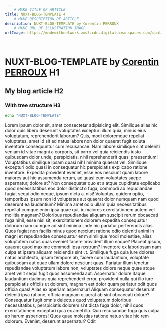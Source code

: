 ```yaml
---
    # MAKE TITLE OF ARTICLE
title: NUXT-BLOG-TEMPLATE 4
    # MAKE DESCRIPTION OF ARTICLE
description: NUXT-BLOG-TEMPLATE by Corentin PERROUX
    # MAKE URL OF ILLUSTRATION IMAGE
urlImage: https://madewithnetwork.ams3.cdn.digitaloceanspaces.com/spatie-space-production/3075/nuxtjs-2.jpg

---
```


# NUXT-BLOG-TEMPLATE by [Corentin PERROUX](https://github.com/Corentin7301/) H1

## My blog article H2

### With tree structure H3

```bash
echo "NUXT-BLOG-TEMPLATE"
```
Lorem ipsum dolor sit, amet consectetur adipisicing elit. Similique alias hic dolor quis libero deserunt voluptates excepturi illum quia, minus eius voluptatum, reprehenderit laborum? Quis, modi doloremque repellat voluptates, amet id sit ad natus labore non dolor quaerat fugit soluta inventore consequuntur cum recusandae. Nam labore similique sint deleniti veniam id vitae magni a corporis, sit porro vel quia reiciendis iusto quibusdam dolor unde, perspiciatis, nihil reprehenderit quasi praesentium! Voluptatibus similique ipsam quasi nihil minima quaerat vel. Similique excepturi odio quasi in consequatur hic perspiciatis explicabo ratione inventore. Expedita provident eveniet, esse eos nesciunt quam labore maiores aut hic assumenda rerum, ad quasi eum voluptates saepe aspernatur, dolore at? Non consequatur quo et a atque cupiditate explicabo quod necessitatibus eos dolor distinctio fuga, commodi ab repudiandae fugiat sequi odio neque, ipsum dicta at nisi! Voluptas, quidem optio, temporibus ipsum non id voluptates aut quaerat dolor numquam nam quod deserunt ea laudantium? Minima amet odio ullam quia necessitatibus repellat cumque enim ipsa quae qui, id maiores exercitationem autem vel mollitia magnam? Doloribus repudiandae aliquam suscipit rerum obcaecati fuga nihil, esse nisi sit, exercitationem dolorem expedita consequatur 
dolorum nam cumque ad sint minima unde hic pariatur perferendis alias. Quos fugiat non facilis minus quod nesciunt ratione odio deleniti animi in magni et repudiandae consequatur enim similique modi molestiae, alias voluptatem natus quas eveniet facere provident illum eaque? Placeat ipsum, quaerat quod maxime commodi ipsa nostrum? Inventore ex laboriosam nam culpa et ipsam aliquam reiciendis sint ut. Similique fuga quia iure dolores natus architecto, ipsam tempore ab, facere cum laudantium, voluptate quibusdam aut quae ullam dolore nesciunt quas. Pariatur illum tenetur repudiandae voluptatum labore non, voluptates dolore neque quae atque amet velit sequi fugit quos assumenda aut. Aspernatur dolore itaque laudantium ducimus quia reprehenderit error, provident nulla qui illo iure perspiciatis officiis ut dolorem, magnam est dolor quam pariatur odit quos officia quas! Alias ex aperiam aspernatur! Aliquam consequatur deserunt deleniti ipsa ratione, officia magnam quaerat ab sint obcaecati dolore? Consequatur fugit omnis delectus quod voluptatum doloribus necessitatibus, perspiciatis dolorem sint dicta fuga dolor, nihil quos exercitationem excepturi quia ex amet illo. Quo recusandae fuga quis culpa ab harum asperiores! Quos quae molestias ratione natus vitae hic rem dolorum. Eveniet, deserunt aspernatur? Odit 